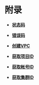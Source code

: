 # 附录<a name="ZH-CN_TOPIC_0000001437700737"></a>

-   **[状态码](状态码.md)**  

-   **[错误码](错误码.md)**  

-   **[创建VPC](创建VPC.md)**  

-   **[获取项目ID](获取项目ID.md)**  

-   **[获取帐号ID](获取帐号ID.md)**  

-   **[获取集群ID](获取集群ID.md)**  


